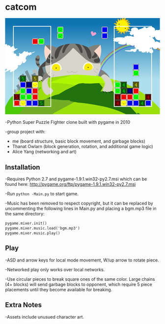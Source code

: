 # catcom

![alt text](https://github.com/Meepasaurus/catcom/blob/master/assets/catcom1.jpg?raw=true "catcom screenshot")

-Python Super Puzzle Fighter clone built with pygame in 2010

-group project with:
+ me (board structure, basic block movement, and garbage blocks)
+ Thanat Owlarn (block generation, rotation, and additional game logic)
+ Alice Yang (networking and art)

## Installation

-Requires Python 2.7 and pygame-1.9.1.win32-py2.7.msi which can be found here: http://pygame.org/ftp/pygame-1.9.1.win32-py2.7.msi

-Run ```python -Main.py``` to start game.

-Music has been removed to respect copyright, but it can be replaced by uncommenting the following lines in Main.py and placing a bgm.mp3 file in the same directory:

```
pygame.mixer.init()
pygame.mixer.music.load('bgm.mp3')
pygame.mixer.music.play()
```

## Play

-ASD and arrow keys for local mode movement, W/up arrow to rotate piece.

-Networked play only works over local networks.

-Use circular pieces to break square ones of the same color. Large chains (4+ blocks) will send garbage blocks to opponent, which require 5 piece placements until they become available for breaking.

## Extra Notes

-Assets include unusued character art.
